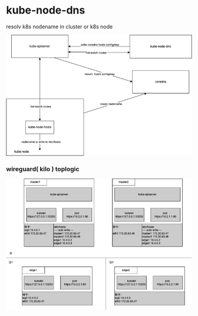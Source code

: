 # kube-node-dns
 
resolv k8s nodename in cluster or k8s node

<div >
  <img src="docs/kube-node-dns.drawio.png">
</div>

### wireguard( kilo ) toplogic
<div >
  <img src="docs/wireguard.drawio.png">
</div>
